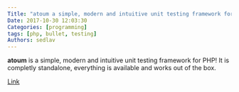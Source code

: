 ```yaml
---
Title: "atoum a simple, modern and intuitive unit testing framework for PHP"
Date: 2017-10-30 12:03:30
Categories: [programming]
tags: [php, bullet, testing]
Authors: sedlav
---
```


**atoum** is a simple, modern and intuitive unit testing framework for PHP! It is completly standalone, everything is available and works out of the box.

[Link](http://atoum.org/)
